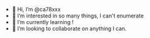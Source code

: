 - 👋 Hi, I’m @ca78xxx
- 👀 I’m interested in so many things, I can't enumerate
- 🌱 I’m currently learning !
- 💞️ I’m looking to collaborate on anything I can.

<!---
ca78xxx/ca78xxx is a ✨ special ✨ repository because its `README.md` (this file) appears on your GitHub profile.
You can click the Preview link to take a look at your changes.
--->
